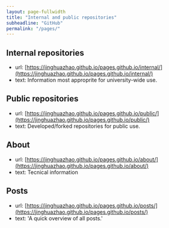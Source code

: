 ```yaml
---
layout: page-fullwidth
title: "Internal and public repositories"
subheadline: "GitHub"
permalink: "/pages/"
---
```


## Internal repositories
   - url:  [https://jinghuazhao.github.io/pages.github.io/internal/](https://jinghuazhao.github.io/pages.github.io/internal/)
   - text: Information most approprite for university-wide use.

## Public repositories
   - url:  [https://jinghuazhao.github.io/pages.github.io/public/](https://jinghuazhao.github.io/pages.github.io/public/)
   - text: Developed/forked repositories for public use.

## About
   - url:  [https://jinghuazhao.github.io/pages.github.io/about/](https://jinghuazhao.github.io/pages.github.io/about/)
   - text: Tecnical information

## Posts
   - url:  [https://jinghuazhao.github.io/pages.github.io/posts/](https://jinghuazhao.github.io/pages.github.io/posts/)
   - text: 'A quick overview of all posts.'

